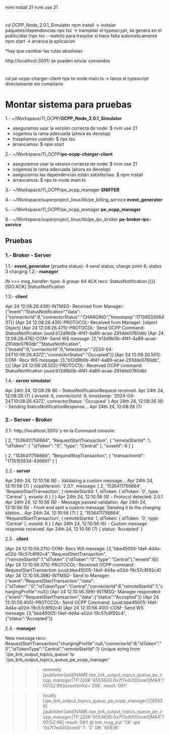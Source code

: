 nvm install 21
nvm use 21

#
cd OCPP_Node_2.0.1_Simulator
npm install -> instalar paquetes/dependencias
npx tsc -> transpilar el typescrypt, se genera en el public/dist
(npx tsc --watch) para traspilar si hace falta automaticamente
npm start -> arranca la aplicacion

*hay que cambiar las rutas absolutas

http://localhost:3001/ se pueden enviar comandos

#
cd pe-ocpp-charger-client
npx ts-node main.ts -> lanza el typescript directamente sin compilarlo



# Montar sistema para pruebas

1.- ~/Workspace/11_OCPP/**OCPP_Node_2.0.1_Simulator**

- aseguramos usar la version correcta de node: $ nvm use 21
- cogemos la rama adecuada (ahora es develop)
- traspilamos usando: $ npx tsc
- arrancamos: $ npm start

2.- ~/Workspace/11_OCPP/**pe-ocpp-charger-client**

- aseguramos usar la version correcta de node: $ nvm use 21
- cogemos la rama adecuada (ahora es develop)
- aseguramos las dependencias están satisfechas: $ npm install
- arrancamos: $ npx ts-node main.ts

3.- ~/Workspace/11_OCPP/pe_ocpp_manager **SNIFFER**

4.- ~/Workspace/superproject_linux/lib/pe_billing_service **event_generator**

5.- ~/Workspace/11_OCPP/pe_ocpp_manager **pe_ocpp_manager**

6.- ~/Workspace/superproject_linux/lib/pe_ipc_broker **pe-broker-ipc-service**

## Pruebas 

### 1.- Broker - Server

1.1.- **event_generator** (prueba status): 4 send status; charge point 6; status 3 charging
1.2.- **manager**

IN >>> msg_handler: type: 4	group: 64
ACK recv: StatusNotification
[{}]
[SIO:ACK] StatusNotification

1.3.- **client**

Apr 24 12:08:26.439]-INTMSG- Received from Manager: {"event":"StatusNotification","data":{"connectorId":6,"connectorStatus":"CHARGING","timestamp":1713953306437}}
[Apr 24 12:08:26.439]-PROTOCOL- Received from Manager: [object Object]
[Apr 24 12:08:26.475]-PROTOCOL- Send OCPP Command: StatusNotification (uuid:b12d9b0b-4f41-4a89-acae-291dde0760db)
[Apr 24 12:08:26.476]-COM- Send WS message: [2,"b12d9b0b-4f41-4a89-acae-291dde0760db","StatusNotification",{"evseId":6,"connectorId":6,"timestamp":"2024-04-24T10:08:26.437Z","connectorStatus":"Occupied"}]
[Apr 24 12:08:26.501]-COM- Recv WS message: [3,"b12d9b0b-4f41-4a89-acae-291dde0760db",{}]
[Apr 24 12:08:26.502]-PROTOCOL- Received OCPP command: StatusNotification (uuid:b12d9b0b-4f41-4a89-acae-291dde0760db)


1.4.- **server simulator**

Apr 24th 24, 12:08:26 (6) - StatusNotificationRequest received.
Apr 24th 24, 12:08:26 (7)
{
  evseId: 6,
  connectorId: 6,
  timestamp: '2024-04-24T10:08:26.437Z',
  connectorStatus: 'Occupied'
}
Apr 24th 24, 12:08:26 (6) - Sending StatusNotificationResponse...
Apr 24th 24, 12:08:26 (7)


### 2.- Server - Broker

2.1- http://localhost:3001/ y en la Command console:

[
    2,
    "1536411756664",
    "RequestStartTransaction",
    {
        "remoteStartId": 1,
        "idToken": {
            "idToken": "0",
            "type": "Central"
        },
        "evseId": 6
    }
]

[
  2,
  "1536411756669",
  "RequestStopTransaction",
  {
  		"transactionId": "1715155634-436691"
  }
]

2.2.- **server**

Apr 24th 24, 12:10:56 (6) - Validating a custom message...
Apr 24th 24, 12:10:56 (7)
{
  ocppVersion: '2.0.1',
  message: [
    2,
    '1536411756664',
    'RequestStartTransaction',
    {
      remoteStartId: 1,
      idToken: { idToken: '0', type: 'Central' },
      evseId: 6
    }
  ]
}
Apr 24th 24, 12:10:56 (6) - Protocol detected: 2.0.1
Apr 24th 24, 12:10:56 (6) - Message passed validation.
Apr 24th 24, 12:10:56 (6) - Front end sent a custom message. Sending it to the charging station...
Apr 24th 24, 12:10:56 (7)
[
  2,
  '1536411756664',
  'RequestStartTransaction',
  {
    remoteStartId: 1,
    idToken: { idToken: '0', type: 'Central' },
    evseId: 6
  }
]
Apr 24th 24, 12:10:56 (6) - Custom message response received.
Apr 24th 24, 12:10:56 (7)
{ status: 'Accepted' }


2.3.- **client**

[Apr 24 12:10:56.375]-COM- Recv WS message: [2,"bbe45005-14ef-4d4a-a02d-19c57c8f92c4","RequestStartTransaction",{"remoteStartId":1,"idToken":{"idToken":"0","type":"Central"},"evseId":6}]
[Apr 24 12:10:56.375]-PROTOCOL- Received OCPP command: RequestStartTransaction (uuid:bbe45005-14ef-4d4a-a02d-19c57c8f92c4)
[Apr 24 12:10:56.398]-INTMSG- Send to Manager: {"event":"RequestStartTransaction","data":{"idToken":"0","idTokenType":"Central","connectorId":6,"remoteStartId":1,"chargingProfile":null}}
[Apr 24 12:10:56.399]-INTMSG- Manager responded: {"event":"RequestStartTransaction","data":{"status":"Accepted"}}
[Apr 24 12:10:56.400]-PROTOCOL- Send OCPP Command:  (uuid:bbe45005-14ef-4d4a-a02d-19c57c8f92c4)
[Apr 24 12:10:56.400]-COM- Send WS message: [3,"bbe45005-14ef-4d4a-a02d-19c57c8f92c4",{"status":"Accepted"}]


2.4.- **manager**


New message recv: RequestStartTransaction{"chargingProfile":null,"connectorId":6,"idToken":"0","idTokenType":"Central","remoteStartId":1}
Unique string from '/pe_brk_output_topics_queue' to '/pe_brk_output_topics_queue_pe_ocpp_manager'

>>> remotely [publisher|add|NAME:/pe_brk_output_topics_queue_pe_ocpp_manager|TP:2|GR:'65536|ID:0x7f7e4000cee0|MAX:100|SZ:96]sizeof(info)='288', result: 
OK!!

>>> locally [/pe_brk_output_topics_queue_pe_ocpp_manager|2|65536]
	[publisher|add|NAME:/pe_brk_output_topics_queue_pe_ocpp_manager|TP:2|GR:'65536|ID:0x7f7e4000cee0|MAX:100|SZ:96] result: OK!!
@ brk_msg_put 'OK' qid '0x7f7e4000cee0' T: '2' GR: '65536'
